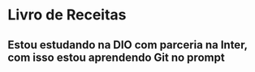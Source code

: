 # Livro de Receitas
## Estou estudando na DIO com parceria na Inter, com isso estou aprendendo Git no prompt
